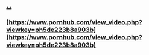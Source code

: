 ## [..](..)
### [https://www.pornhub.com/view_video.php?viewkey=ph5de223b8a903b](https://www.pornhub.com/view_video.php?viewkey=ph5de223b8a903b)
